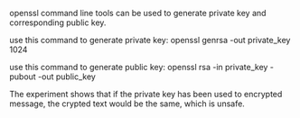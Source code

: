 openssl command line tools can be used to generate private key and
corresponding public key.

use this command to generate private key:
openssl genrsa -out private_key 1024

use this command to generate public key:
openssl rsa -in private_key -pubout -out public_key

The experiment shows that if the private key has been used to encrypted
message, the crypted text would be the same, which is unsafe.
